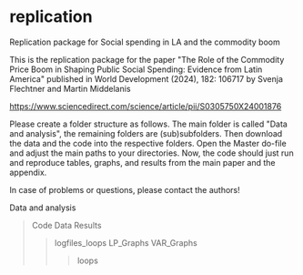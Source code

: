 # replication
 Replication package for Social spending in LA and the commodity boom

This is the replication package for the paper "The Role of the Commodity Price Boom in Shaping Public Social Spending: Evidence from Latin America" 
published in World Development (2024), 182: 106717 by Svenja Flechtner and Martin Middelanis

https://www.sciencedirect.com/science/article/pii/S0305750X24001876 

Please create a folder structure as follows. The main folder is called "Data and analysis", the remaining folders are (sub)subfolders. Then download the data and the code into the respective folders. Open the Master do-file and adjust the main paths to your directories. Now, the code should just run and reproduce tables, graphs, and results from the main paper and the appendix. 

In case of problems or questions, please contact the authors!

Data and analysis
> Code
> Data
> Results
>> logfiles_loops
>> LP_Graphs
>> VAR_Graphs
>>> loops

